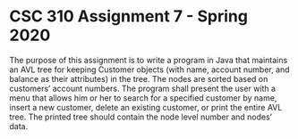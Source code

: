 # CSC 310 Assignment 7 - Spring 2020
The purpose of this assignment is to write a program in Java that 
maintains an AVL tree for keeping Customer objects (with name, account number, 
and balance as their attributes) in the tree.  The nodes are sorted based on 
customers’ account numbers.  The program shall present the user with a menu that 
allows him or her to search for a specified customer by name, insert a new customer, 
delete an existing customer, or print the entire AVL tree.  The printed tree should 
contain the node level number and nodes’ data. 
